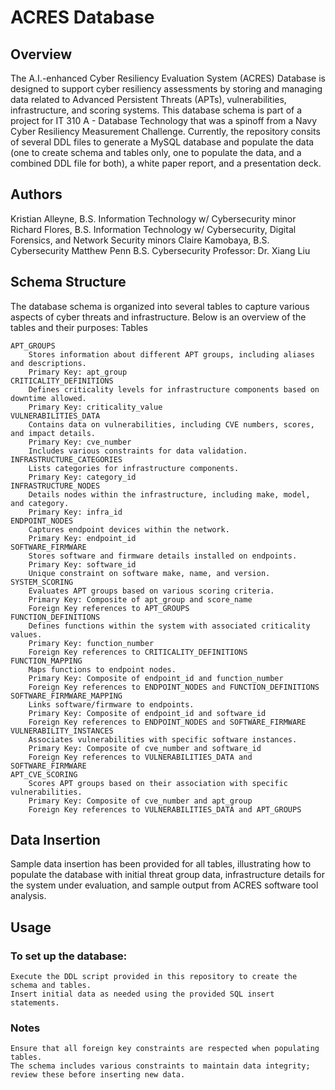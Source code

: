 # ACRES Database

## Overview
The A.I.-enhanced Cyber Resiliency Evaluation System (ACRES) Database is designed to support cyber resiliency assessments by storing and managing data related to Advanced Persistent Threats (APTs), vulnerabilities, infrastructure, and scoring systems. This database schema is part of a project for IT 310 A - Database Technology that was a spinoff from a Navy Cyber Resiliency Measurement Challenge. Currently, the repository consits of several DDL files to generate a MySQL database and populate the data (one to create schema and tables only, one to populate the data, and a combined DDL file for both), a white paper report, and a presentation deck.

## Authors
Kristian Alleyne, B.S. Information Technology w/ Cybersecurity minor
Richard Flores, B.S. Information Technology w/ Cybersecurity, Digital Forensics, and Network Security minors
Claire Kamobaya, B.S. Cybersecurity
Matthew Penn B.S. Cybersecurity
Professor: Dr. Xiang Liu

## Schema Structure
The database schema is organized into several tables to capture various aspects of cyber threats and infrastructure. Below is an overview of the tables and their purposes:
Tables

    APT_GROUPS
        Stores information about different APT groups, including aliases and descriptions.
        Primary Key: apt_group
    CRITICALITY_DEFINITIONS
        Defines criticality levels for infrastructure components based on downtime allowed.
        Primary Key: criticality_value
    VULNERABILITIES_DATA
        Contains data on vulnerabilities, including CVE numbers, scores, and impact details.
        Primary Key: cve_number
        Includes various constraints for data validation.
    INFRASTRUCTURE_CATEGORIES
        Lists categories for infrastructure components.
        Primary Key: category_id
    INFRASTRUCTURE_NODES
        Details nodes within the infrastructure, including make, model, and category.
        Primary Key: infra_id
    ENDPOINT_NODES
        Captures endpoint devices within the network.
        Primary Key: endpoint_id
    SOFTWARE_FIRMWARE
        Stores software and firmware details installed on endpoints.
        Primary Key: software_id
        Unique constraint on software make, name, and version.
    SYSTEM_SCORING
        Evaluates APT groups based on various scoring criteria.
        Primary Key: Composite of apt_group and score_name
        Foreign Key references to APT_GROUPS
    FUNCTION_DEFINITIONS
        Defines functions within the system with associated criticality values.
        Primary Key: function_number
        Foreign Key references to CRITICALITY_DEFINITIONS
    FUNCTION_MAPPING
        Maps functions to endpoint nodes.
        Primary Key: Composite of endpoint_id and function_number
        Foreign Key references to ENDPOINT_NODES and FUNCTION_DEFINITIONS
    SOFTWARE_FIRMWARE_MAPPING
        Links software/firmware to endpoints.
        Primary Key: Composite of endpoint_id and software_id
        Foreign Key references to ENDPOINT_NODES and SOFTWARE_FIRMWARE
    VULNERABILITY_INSTANCES
        Associates vulnerabilities with specific software instances.
        Primary Key: Composite of cve_number and software_id
        Foreign Key references to VULNERABILITIES_DATA and SOFTWARE_FIRMWARE
    APT_CVE_SCORING
        Scores APT groups based on their association with specific vulnerabilities.
        Primary Key: Composite of cve_number and apt_group
        Foreign Key references to VULNERABILITIES_DATA and APT_GROUPS

## Data Insertion
Sample data insertion has been provided for all tables, illustrating how to populate the database with initial threat group data, infrastructure details for the system under evaluation, and sample output from ACRES software tool analysis.

## Usage
### To set up the database:
    Execute the DDL script provided in this repository to create the schema and tables.
    Insert initial data as needed using the provided SQL insert statements.

### Notes
    Ensure that all foreign key constraints are respected when populating tables.
    The schema includes various constraints to maintain data integrity; review these before inserting new data.
